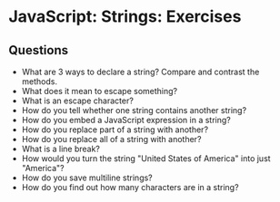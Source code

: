 # JavaScript: Strings: Exercises

## Questions

* What are 3 ways to declare a string? Compare and contrast the methods.
* What does it mean to escape something?
* What is an escape character?
* How do you tell whether one string contains another string?
* How do you embed a JavaScript expression in a string?
* How do you replace part of a string with another?
* How do you replace all of a string with another?
* What is a line break?
* How would you turn the string "United States of America" into just "America"?
* How do you save multiline strings?
* How do you find out how many characters are in a string?
